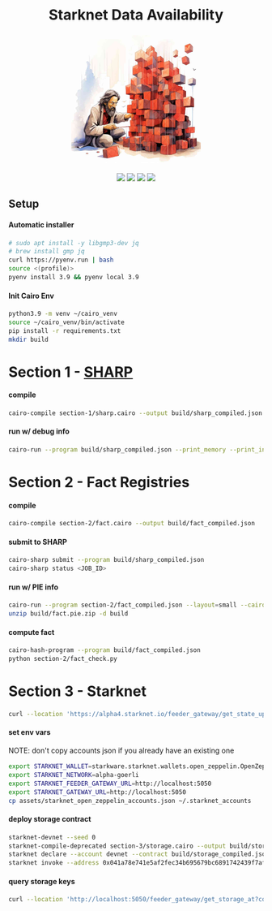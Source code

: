 <div align="center">
    <h1>Starknet Data Availability</h1>
    <img src="assets/DAtoshi.jpg" height="256">
    <br>
    <br>
    <a href="https://docs.google.com/presentation/d/1Jv_URt6uLy_kTS0GCjXnG7I3kdkfFDFB3k-Hc1j-Z_g/edit?usp=sharing"><img src="https://img.shields.io/badge/pres-starknet--cc-blue)"/></a>
    <a href="https://docs.starknet.io/documentation/architecture_and_concepts/Data_Availability/on-chain-data"><img src="https://img.shields.io/badge/docs-da-blue)"/></a>
    <a href="https://goerli.etherscan.io/address/0xde29d060D45901Fb19ED6C6e959EB22d8626708e"><img src="https://img.shields.io/badge/core--contracts-goerli-blue)"/></a>
    <a href="https://goerli.etherscan.io/address/0x8f97970aC5a9aa8D130d35146F5b59c4aef57963"><img src="https://img.shields.io/badge/verifier-goerli-blue)"/></a>
</div>


## Setup

#### Automatic installer

```sh
# sudo apt install -y libgmp3-dev jq
# brew install gmp jq
curl https://pyenv.run | bash
source <(profile)>
pyenv install 3.9 && pyenv local 3.9
```

#### Init Cairo Env

```sh
python3.9 -m venv ~/cairo_venv
source ~/cairo_venv/bin/activate
pip install -r requirements.txt
mkdir build
```

# Section 1 - [SHARP](https://www.cairo-lang.org/playground)

#### compile
```sh
cairo-compile section-1/sharp.cairo --output build/sharp_compiled.json
```


#### run w/ debug info
```sh
cairo-run --program build/sharp_compiled.json --print_memory --print_info --relocate_prints --layout=small --trace_file build/sharp_trace
```

# Section 2 - Fact Registries

#### compile
```sh
cairo-compile section-2/fact.cairo --output build/fact_compiled.json
```

#### submit to SHARP
```sh
cairo-sharp submit --program build/sharp_compiled.json
cairo-sharp status <JOB_ID>
```

#### run w/ PIE info
```sh
cairo-run --program section-2/fact_compiled.json --layout=small --cairo_pie_output=build/da.pie.zip
unzip build/fact.pie.zip -d build
```

#### compute fact
```sh
cairo-hash-program --program build/fact_compiled.json
python section-2/fact_check.py
```

# Section 3 - Starknet

```sh
curl --location 'https://alpha4.starknet.io/feeder_gateway/get_state_update?blockNumber=latest' | jq
```

#### set env vars

NOTE: don't copy accounts json if you already have an existing one
```sh
export STARKNET_WALLET=starkware.starknet.wallets.open_zeppelin.OpenZeppelinAccount
export STARKNET_NETWORK=alpha-goerli
export STARKNET_FEEDER_GATEWAY_URL=http://localhost:5050
export STARKNET_GATEWAY_URL=http://localhost:5050
cp assets/starknet_open_zeppelin_accounts.json ~/.starknet_accounts
```

#### deploy storage contract
```sh
starknet-devnet --seed 0
starknet-compile-deprecated section-3/storage.cairo --output build/storage_compiled.json
starknet declare --account devnet --contract build/storage_compiled.json --deprecated --gateway_url http://localhost:5050 --feeder_gateway_url http://localhost:5050
starknet invoke --address 0x041a78e741e5af2fec34b695679bc6891742439f7afb8484ecd7766661ad02bf --account devnet --gateway_url http://localhost:5050 --feeder_gateway_url http://localhost:5050  --abi assets/udc.json  --function deployContract  --inputs 0x6fa450e1381e13f22d1bc5a6ef56edfe9fafd7f4b3a7d483b8c14de83a5be6f 0 0 0
```

#### query storage keys

```sh
curl --location 'http://localhost:5050/feeder_gateway/get_storage_at?contractAddress=<ADDRESS>&key=<KEY>'
```

<!-- ```sh
python section-3/fact_retrieval.py \
--web3_node https://goerli.infura.io/v3/ca0bc142fd6d4090838eebb88a36596f \
--fact 0x1da36bf5ea606a1c9936fc4d044bbb36607fb3b263a4a1b020ea87a3d1c46be4 
``` -->
